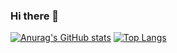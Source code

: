 ### Hi there 👋

<!--
**abdullahalnoman8/abdullahalnoman8** is a ✨ _special_ ✨ repository because its `README.md` (this file) appears on your GitHub profile.


My primary expertise in Java Programming and Full-Stack Engineering. I have worked with Java Spring Framework, Spring Boot, Android Development, Flutter Development.
I worked for around 4 years in the industry. I have strong knowledge in Pattern-Oriented Software Architecture and Design, Data Science, Machine Learning, etc.


Here are some ideas to get you started:

- 🔭 I’m currently working on ...
- 🌱 I’m currently learning ...
- 👯 I’m looking to collaborate on ...
- 🤔 I’m looking for help with ...
- 💬 Ask me about ...
- 📫 How to reach me: ...
- 😄 Pronouns: ...
- ⚡ Fun fact: ...
-->

[![Anurag's GitHub stats](https://github-readme-stats.vercel.app/api?username=abdullahalnoman8)](http://isradeleon.com/github-portfolio.html?user=abdullahalnoman8)
[![Top Langs](https://github-readme-stats.vercel.app/api/top-langs/?username=abdullahalnoman8&layout=compact)](http://isradeleon.com/github-portfolio.html?user=abdullahalnoman8)




